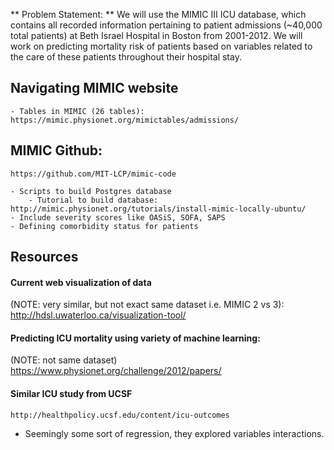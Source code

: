** Problem Statement: ** We will use the MIMIC III ICU database, which contains all recorded information pertaining to patient admissions (~40,000 total patients) at Beth Israel Hospital in Boston from 2001-2012. We will work on predicting mortality risk of patients based on variables related to the care of these patients throughout their hospital stay.

## Navigating MIMIC website
	- Tables in MIMIC (26 tables): https://mimic.physionet.org/mimictables/admissions/

## MIMIC Github: 
	https://github.com/MIT-LCP/mimic-code

	- Scripts to build Postgres database
		- Tutorial to build database: http://mimic.physionet.org/tutorials/install-mimic-locally-ubuntu/
	- Include severity scores like OASiS, SOFA, SAPS
	- Defining comorbidity status for patients

## Resources

#### Current web visualization of data 
(NOTE: very similar, but not exact same dataset i.e. MIMIC 2 vs 3):
	http://hdsl.uwaterloo.ca/visualization-tool/

#### Predicting ICU mortality using variety of machine learning:
(NOTE: not same dataset)
https://www.physionet.org/challenge/2012/papers/

#### Similar ICU study from UCSF
	http://healthpolicy.ucsf.edu/content/icu-outcomes
- Seemingly some sort of regression, they explored variables interactions.
